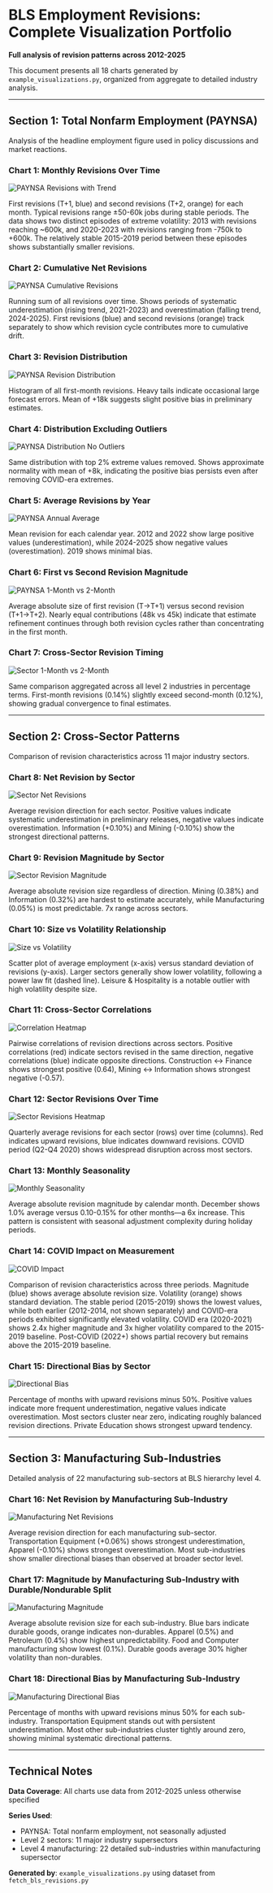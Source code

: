 # BLS Employment Revisions: Complete Visualization Portfolio

**Full analysis of revision patterns across 2012-2025**

This document presents all 18 charts generated by `example_visualizations.py`, organized from aggregate to detailed industry analysis.

---

## Section 1: Total Nonfarm Employment (PAYNSA)

Analysis of the headline employment figure used in policy discussions and market reactions.

### Chart 1: Monthly Revisions Over Time

![PAYNSA Revisions with Trend](output/01_paynsa_revisions_with_trend.png)

First revisions (T+1, blue) and second revisions (T+2, orange) for each month. Typical revisions range ±50-60k jobs during stable periods. The data shows two distinct episodes of extreme volatility: 2013 with revisions reaching ~600k, and 2020-2023 with revisions ranging from -750k to +600k. The relatively stable 2015-2019 period between these episodes shows substantially smaller revisions.


### Chart 2: Cumulative Net Revisions

![PAYNSA Cumulative Revisions](output/02_paynsa_cumulative_revisions.png)

Running sum of all revisions over time. Shows periods of systematic underestimation (rising trend, 2021-2023) and overestimation (falling trend, 2024-2025). First revisions (blue) and second revisions (orange) track separately to show which revision cycle contributes more to cumulative drift.

### Chart 3: Revision Distribution

![PAYNSA Revision Distribution](output/03_paynsa_distribution.png)

Histogram of all first-month revisions. Heavy tails indicate occasional large forecast errors. Mean of +18k suggests slight positive bias in preliminary estimates.

### Chart 4: Distribution Excluding Outliers

![PAYNSA Distribution No Outliers](output/04_paynsa_distribution_no_outliers.png)

Same distribution with top 2% extreme values removed. Shows approximate normality with mean of +8k, indicating the positive bias persists even after removing COVID-era extremes.

### Chart 5: Average Revisions by Year

![PAYNSA Annual Average](output/05_paynsa_annual_average.png)

Mean revision for each calendar year. 2012 and 2022 show large positive values (underestimation), while 2024-2025 show negative values (overestimation). 2019 shows minimal bias.

### Chart 6: First vs Second Revision Magnitude

![PAYNSA 1-Month vs 2-Month](output/06_paynsa_1m_vs_2m.png)

Average absolute size of first revision (T→T+1) versus second revision (T+1→T+2). Nearly equal contributions (48k vs 45k) indicate that estimate refinement continues through both revision cycles rather than concentrating in the first month.

### Chart 7: Cross-Sector Revision Timing

![Sector 1-Month vs 2-Month](output/07_sector_1m_vs_2m.png)

Same comparison aggregated across all level 2 industries in percentage terms. First-month revisions (0.14%) slightly exceed second-month (0.12%), showing gradual convergence to final estimates.

---

## Section 2: Cross-Sector Patterns

Comparison of revision characteristics across 11 major industry sectors.

### Chart 8: Net Revision by Sector

![Sector Net Revisions](output/08_sector_net_revisions.png)

Average revision direction for each sector. Positive values indicate systematic underestimation in preliminary releases, negative values indicate overestimation. Information (+0.10%) and Mining (-0.10%) show the strongest directional patterns.

### Chart 9: Revision Magnitude by Sector

![Sector Revision Magnitude](output/09_sector_magnitude.png)

Average absolute revision size regardless of direction. Mining (0.38%) and Information (0.32%) are hardest to estimate accurately, while Manufacturing (0.05%) is most predictable. 7x range across sectors.

### Chart 10: Size vs Volatility Relationship

![Size vs Volatility](output/10_size_vs_volatility.png)

Scatter plot of average employment (x-axis) versus standard deviation of revisions (y-axis). Larger sectors generally show lower volatility, following a power law fit (dashed line). Leisure & Hospitality is a notable outlier with high volatility despite size.

### Chart 11: Cross-Sector Correlations

![Correlation Heatmap](output/11_correlation_heatmap.png)

Pairwise correlations of revision directions across sectors. Positive correlations (red) indicate sectors revised in the same direction, negative correlations (blue) indicate opposite directions. Construction ↔ Finance shows strongest positive (0.64), Mining ↔ Information shows strongest negative (-0.57).

### Chart 12: Sector Revisions Over Time

![Sector Revisions Heatmap](output/12_sector_month_heatmap.png)

Quarterly average revisions for each sector (rows) over time (columns). Red indicates upward revisions, blue indicates downward revisions. COVID period (Q2-Q4 2020) shows widespread disruption across most sectors.

### Chart 13: Monthly Seasonality

![Monthly Seasonality](output/13_monthly_seasonality.png)

Average absolute revision magnitude by calendar month. December shows 1.0% average versus 0.10-0.15% for other months—a 6x increase. This pattern is consistent with seasonal adjustment complexity during holiday periods.

### Chart 14: COVID Impact on Measurement

![COVID Impact](output/14_covid_impact.png)

Comparison of revision characteristics across three periods. Magnitude (blue) shows average absolute revision size. Volatility (orange) shows standard deviation. The stable period (2015-2019) shows the lowest values, while both earlier (2012-2014, not shown separately) and COVID-era periods exhibited significantly elevated volatility. COVID era (2020-2021) shows 2.4x higher magnitude and 3x higher volatility compared to the 2015-2019 baseline. Post-COVID (2022+) shows partial recovery but remains above the 2015-2019 baseline.

### Chart 15: Directional Bias by Sector

![Directional Bias](output/15_upward_downward_bias.png)

Percentage of months with upward revisions minus 50%. Positive values indicate more frequent underestimation, negative values indicate overestimation. Most sectors cluster near zero, indicating roughly balanced revision directions. Private Education shows strongest upward tendency.

---

## Section 3: Manufacturing Sub-Industries

Detailed analysis of 22 manufacturing sub-sectors at BLS hierarchy level 4.

### Chart 16: Net Revision by Manufacturing Sub-Industry

![Manufacturing Net Revisions](output/16_manufacturing_net_revisions.png)

Average revision direction for each manufacturing sub-sector. Transportation Equipment (+0.06%) shows strongest underestimation, Apparel (-0.10%) shows strongest overestimation. Most sub-industries show smaller directional biases than observed at broader sector level.

### Chart 17: Magnitude by Manufacturing Sub-Industry with Durable/Nondurable Split

![Manufacturing Magnitude](output/17_manufacturing_magnitude.png)

Average absolute revision size for each sub-industry. Blue bars indicate durable goods, orange indicates non-durables. Apparel (0.5%) and Petroleum (0.4%) show highest unpredictability. Food and Computer manufacturing show lowest (0.1%). Durable goods average 30% higher volatility than non-durables.

### Chart 18: Directional Bias by Manufacturing Sub-Industry

![Manufacturing Directional Bias](output/18_manufacturing_directional_bias.png)

Percentage of months with upward revisions minus 50% for each sub-industry. Transportation Equipment stands out with persistent underestimation. Most other sub-industries cluster tightly around zero, showing minimal systematic directional patterns.

---

## Technical Notes

**Data Coverage**: All charts use data from 2012-2025 unless otherwise specified

**Series Used**:
- PAYNSA: Total nonfarm employment, not seasonally adjusted
- Level 2 sectors: 11 major industry supersectors
- Level 4 manufacturing: 22 detailed sub-industries within manufacturing supersector

**Generated by**: `example_visualizations.py` using dataset from `fetch_bls_revisions.py`
